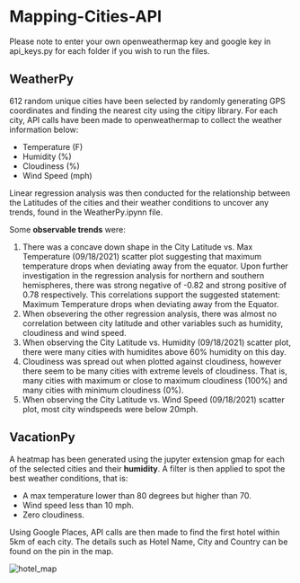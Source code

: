 # Mapping-Cities-API
 
Please note to enter your own openweathermap key and google key in api_keys.py for each folder if you wish to run the files.
 
## WeatherPy
  
612 random unique cities have been selected by randomly generating GPS coordinates and finding the nearest city using the citipy library.
For each city, API calls have been made to openweathermap to collect the weather information below:

- Temperature (F)
- Humidity (%)
- Cloudiness (%)
- Wind Speed (mph)

Linear regression analysis was then conducted for the relationship between the Latitudes of the cities and their weather conditions to uncover any trends, found in the WeatherPy.ipynn file.

Some **observable trends** were:
1. There was a concave down shape in the City Latitude vs. Max Temperature (09/18/2021) scatter plot suggesting that maximum temperature drops when deviating away from the equator.
	Upon further investigation in the regression analysis for northern and southern hemispheres, there was strong negative of -0.82 and strong positive of 0.78 respectively.
	This correlations support the suggested statement: Maximum Temperature drops when deviating away from the Equator.
2. When obsevering the other regression analysis, there was almost no correlation between city latitude and other variables such as humidity, cloudiness and wind speed.
3. When observing the City Latitude vs. Humidity (09/18/2021) scatter plot, there were many cities with humidites above 60% humidity on this day.
4. Cloudiness was spread out when plotted against cloudiness, however there seem to be many cities with extreme levels of cloudiness.
	That is, many cities with maximum or close to maximum cloudiness (100%) and many cities with minimum cloudiness (0%).
5. When observing the City Latitude vs. Wind Speed (09/18/2021) scatter plot, most city windspeeds were below 20mph.

## VacationPy

A heatmap has been generated using the jupyter extension gmap for each of the selected cities and their **humidity**. A filter is then applied to spot the best weather conditions, that is:

- A max temperature lower than 80 degrees but higher than 70.
- Wind speed less than 10 mph.
- Zero cloudiness.

Using Google Places, API calls are then made to find the first hotel within 5km of each city. The details such as Hotel Name, City and Country can be found on the pin in the map.

![hotel_map](https://user-images.githubusercontent.com/85002751/213845917-ccac12c3-affb-4660-954d-1e7f9828ff23.png)
